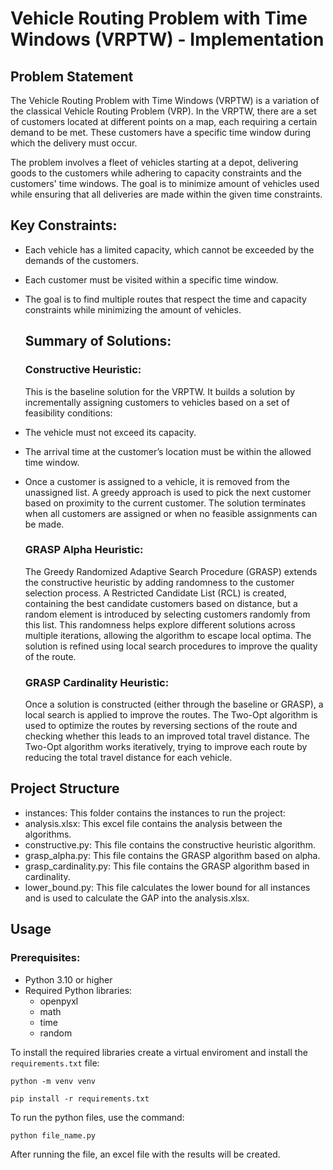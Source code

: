 # Vehicle Routing Problem with Time Windows (VRPTW) - Implementation


## Problem Statement

The Vehicle Routing Problem with Time Windows (VRPTW) is a variation of the classical Vehicle Routing Problem (VRP). In the VRPTW, there are a set of customers located at different points on a map, each requiring a certain demand to be met. These customers have a specific time window during which the delivery must occur.

The problem involves a fleet of vehicles starting at a depot, delivering goods to the customers while adhering to capacity constraints and the customers' time windows. The goal is to minimize amount of vehicles used while ensuring that all deliveries are made within the given time constraints.

## Key Constraints:

- Each vehicle has a limited capacity, which cannot be exceeded by the demands of the customers.
- Each customer must be visited within a specific time window.
- The goal is to find multiple routes that respect the time and capacity constraints while minimizing the amount of vehicles.

  ## Summary of Solutions:


  ### Constructive Heuristic:
  This is the baseline solution for the VRPTW. It builds a solution by incrementally assigning customers to vehicles based on a set of feasibility conditions:
- The vehicle must not exceed its capacity.
- The arrival time at the customer’s location must be within the allowed time window.
- Once a customer is assigned to a vehicle, it is removed from the unassigned list. A greedy approach is used to pick the next customer based on proximity to the current customer.
The solution terminates when all customers are assigned or when no feasible assignments can be made.

  ### GRASP Alpha Heuristic:
  The Greedy Randomized Adaptive Search Procedure (GRASP) extends the constructive heuristic by adding randomness to the customer selection process.
A Restricted Candidate List (RCL) is created, containing the best candidate customers based on distance, but a random element is introduced by selecting customers randomly from this list.
This randomness helps explore different solutions across multiple iterations, allowing the algorithm to escape local optima.
The solution is refined using local search procedures to improve the quality of the route.


  ### GRASP Cardinality Heuristic:
  Once a solution is constructed (either through the baseline or GRASP), a local search is applied to improve the routes.
The Two-Opt algorithm is used to optimize the routes by reversing sections of the route and checking whether this leads to an improved total travel distance.
The Two-Opt algorithm works iteratively, trying to improve each route by reducing the total travel distance for each vehicle.

## Project Structure

- instances: This folder contains the instances to run the project:
- analysis.xlsx: This excel file contains the analysis between the algorithms.
- constructive.py: This file contains the constructive heuristic algorithm.
- grasp_alpha.py: This file contains the GRASP algorithm based on alpha.
- grasp_cardinality.py: This file contains the GRASP algorithm based in cardinality.
- lower_bound.py: This file calculates the lower bound for all instances and is used to calculate the GAP into the analysis.xlsx.


## Usage 


### Prerequisites:
- Python 3.10 or higher
- Required Python libraries:
  - openpyxl
  - math
  - time
  - random
 
To install the required libraries create a virtual enviroment and install the ```requirements.txt``` file:

```
python -m venv venv
```

```
pip install -r requirements.txt
```

To run the python files, use the command:

```
python file_name.py
```
After running the file, an excel file with the results will be created.




